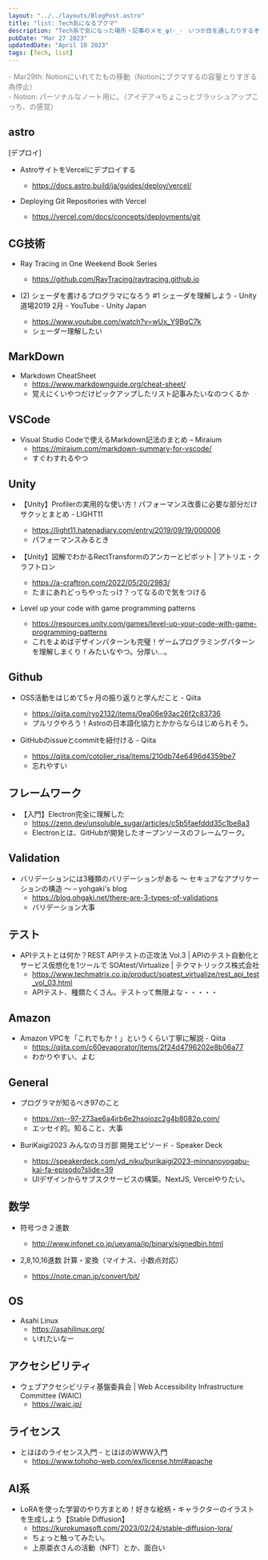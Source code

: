 ```yaml
---
layout: "../../layouts/BlogPost.astro"
title: "list: Tech気になるブクマ"
description: "Tech系で気になった場所・記事のメモ_φ(･_･　いつか目を通したりするぞ！しかしいつになるかはわからない！"
pubDate: "Mar 27 2023"
updatedDate: "April 10 2023"
tags: [Tech, list]
---
```


<font color= "grey">
- Mar29th: Notionにいれてたもの移動（Notionにブクマするの容量とりすぎる為停止）
<br>
- Notion: パーソナルなノート用に。（アイデア→ちょこっとブラッシュアップこっち、の感覚）
</font>

## astro

[デプロイ]

- AstroサイトをVercelにデプロイする
  - <https://docs.astro.build/ja/guides/deploy/vercel/>

- Deploying Git Repositories with Vercel
  - <https://vercel.com/docs/concepts/deployments/git>

## CG技術

- Ray Tracing in One Weekend Book Series
  - <https://github.com/RayTracing/raytracing.github.io>

- (2) シェーダを書けるプログラマになろう #1 シェーダを理解しよう - Unity道場2019 2月 - YouTube - Unity Japan
  - <https://www.youtube.com/watch?v=wUx_Y9BgC7k>
  - シェーダー理解したい

## MarkDown

- Markdown CheatSheet
  - <https://www.markdownguide.org/cheat-sheet/>
  - 覚えにくいやつだけピックアップしたリスト記事みたいなのつくるか

## VSCode

- Visual Studio Codeで使えるMarkdown記法のまとめ – Miraium
  - <https://miraium.com/markdown-summary-for-vscode/>
  - すぐわすれるやつ

## Unity

- 【Unity】Profilerの実用的な使い方！パフォーマンス改善に必要な部分だけサクッとまとめ - LIGHT11
  - <https://light11.hatenadiary.com/entry/2019/09/19/000006>
  - パフォーマンスみるとき

- 【Unity】図解でわかるRectTransformのアンカーとピボット | アトリエ・クラフトロン
  - <https://a-craftron.com/2022/05/20/2983/>
  - たまにあれどっちやったっけ？ってなるので気をつける

- Level up your code with game programming patterns
  - <https://resources.unity.com/games/level-up-your-code-with-game-programming-patterns>
  - これをよめばデザインパターンも完璧！ゲームプログラミングパターンを理解しまくり！みたいなやつ。分厚い…。

## Github

- OSS活動をはじめて5ヶ月の振り返りと学んだこと - Qiita
  - <https://qiita.com/ryo2132/items/0ea06e93ac26f2c83736>
  - プルリクやろう！Astroの日本語化協力とかからならはじめられそう。

- GitHubのissueとcommitを紐付ける - Qiita
  - <https://qiita.com/cotolier_risa/items/210db74e6496d4359be7>
  - 忘れやすい

## フレームワーク

- 【入門】Electron完全に理解した
  - <https://zenn.dev/unsoluble_sugar/articles/c5b5faefddd35c1be8a3>
  - Electronとは、GitHubが開発したオープンソースのフレームワーク。

## Validation

- バリデーションには3種類のバリデーションがある 〜 セキュアなアプリケーションの構造 〜 – yohgaki's blog
  - <https://blog.ohgaki.net/there-are-3-types-of-validations>
  - バリデーション大事

## テスト

- APIテストとは何か？REST APIテストの正攻法 Vol.3 | APIのテスト自動化とサービス仮想化を1ツールで SOAtest/Virtualize | テクマトリックス株式会社
  - <https://www.techmatrix.co.jp/product/soatest_virtualize/rest_api_test_vol_03.html>
  - APIテスト、種類たくさん。テストって無限よな・・・・・

## Amazon

- Amazon VPCを「これでもか！」というくらい丁寧に解説 - Qiita
  - <https://qiita.com/c60evaporator/items/2f24d4796202e8b06a77>
  - わかりやすい、よむ

## General

- プログラマが知るべき97のこと
  - <https://xn--97-273ae6a4irb6e2hsoiozc2g4b8082p.com/>
  - エッセイ的。知ること、大事

- BuriKaigi2023 みんなのヨガ部 開発エピソード - Speaker Deck
  - <https://speakerdeck.com/yd_niku/burikaigi2023-minnanoyogabu-kai-fa-episodo?slide=39>
  - UIデザインからサブスクサービスの構築。NextJS, Vercelやりたい。

## 数学

- 符号つき２進数
  - <http://www.infonet.co.jp/ueyama/ip/binary/signedbin.html>

- 2,8,10,16進数 計算・変換（マイナス、小数点対応）
  - <https://note.cman.jp/convert/bit/>

## OS

- Asahi Linux
  - <https://asahilinux.org/>
  - いれたいなー

## アクセシビリティ

- ウェブアクセシビリティ基盤委員会 | Web Accessibility Infrastructure Committee (WAIC)
  - <https://waic.jp/>

## ライセンス

- とほほのライセンス入門 - とほほのWWW入門
  - <https://www.tohoho-web.com/ex/license.html#apache>

## AI系

- LoRAを使った学習のやり方まとめ！好きな絵柄・キャラクターのイラストを生成しよう【Stable Diffusion】
  - <https://kurokumasoft.com/2023/02/24/stable-diffusion-lora/>
  - ちょっと触ってみたい。
  - 上原亜衣さんの活動（NFT）とか、面白い
